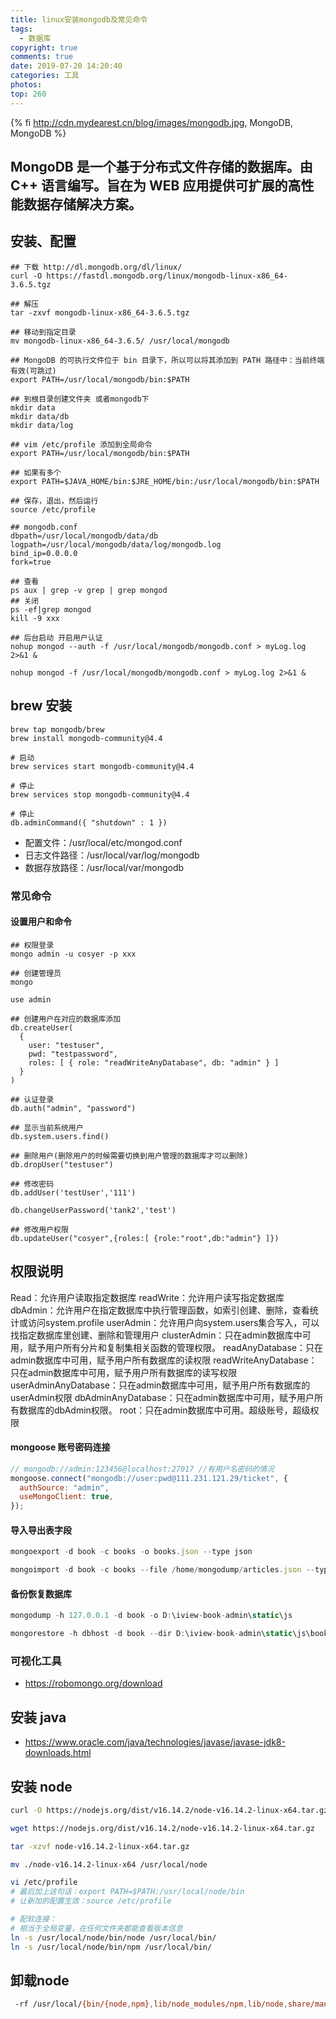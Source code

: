 ```yaml
---
title: linux安装mongodb及常见命令
tags:
  - 数据库
copyright: true
comments: true
date: 2019-07-20 14:20:40
categories: 工具
photos:
top: 260
---
```


{% fi http://cdn.mydearest.cn/blog/images/mongodb.jpg, MongoDB, MongoDB %}

## MongoDB 是一个基于分布式文件存储的数据库。由 C++ 语言编写。旨在为 WEB 应用提供可扩展的高性能数据存储解决方案。

<!--more-->

## 安装、配置

```shell
## 下载 http://dl.mongodb.org/dl/linux/
curl -O https://fastdl.mongodb.org/linux/mongodb-linux-x86_64-3.6.5.tgz

## 解压
tar -zxvf mongodb-linux-x86_64-3.6.5.tgz

## 移动到指定目录
mv mongodb-linux-x86_64-3.6.5/ /usr/local/mongodb

## MongoDB 的可执行文件位于 bin 目录下，所以可以将其添加到 PATH 路径中：当前终端有效(可跳过)
export PATH=/usr/local/mongodb/bin:$PATH

## 到根目录创建文件夹 或者mongodb下
mkdir data
mkdir data/db
mkdir data/log

## vim /etc/profile 添加到全局命令
export PATH=/usr/local/mongodb/bin:$PATH

## 如果有多个
export PATH=$JAVA_HOME/bin:$JRE_HOME/bin:/usr/local/mongodb/bin:$PATH

## 保存，退出，然后运行
source /etc/profile
```

```shell
## mongodb.conf
dbpath=/usr/local/mongodb/data/db
logpath=/usr/local/mongodb/data/log/mongodb.log
bind_ip=0.0.0.0
fork=true
```

```shell
## 查看
ps aux | grep -v grep | grep mongod
## 关闭
ps -ef|grep mongod
kill -9 xxx

## 后台启动 开启用户认证
nohup mongod --auth -f /usr/local/mongodb/mongodb.conf > myLog.log 2>&1 &

nohup mongod -f /usr/local/mongodb/mongodb.conf > myLog.log 2>&1 &
```

## brew 安装

```shell
brew tap mongodb/brew
brew install mongodb-community@4.4

# 启动
brew services start mongodb-community@4.4

# 停止
brew services stop mongodb-community@4.4

# 停止
db.adminCommand({ "shutdown" : 1 })
```

- 配置文件：/usr/local/etc/mongod.conf
- 日志文件路径：/usr/local/var/log/mongodb
- 数据存放路径：/usr/local/var/mongodb

### 常见命令

#### 设置用户和命令

```shell
## 权限登录
mongo admin -u cosyer -p xxx

## 创建管理员
mongo

use admin

## 创建用户在对应的数据库添加
db.createUser(
  {
    user: "testuser",
    pwd: "testpassword",
    roles: [ { role: "readWriteAnyDatabase", db: "admin" } ]
  }
)

## 认证登录
db.auth("admin", "password")

## 显示当前系统用户
db.system.users.find()

## 删除用户(删除用户的时候需要切换到用户管理的数据库才可以删除)
db.dropUser("testuser")

## 修改密码
db.addUser('testUser','111')

db.changeUserPassword('tank2','test')

## 修改用户权限
db.updateUser("cosyer",{roles:[ {role:"root",db:"admin"} ]})
```

## 权限说明
Read：允许用户读取指定数据库
readWrite：允许用户读写指定数据库
dbAdmin：允许用户在指定数据库中执行管理函数，如索引创建、删除，查看统计或访问system.profile
userAdmin：允许用户向system.users集合写入，可以找指定数据库里创建、删除和管理用户
clusterAdmin：只在admin数据库中可用，赋予用户所有分片和复制集相关函数的管理权限。
readAnyDatabase：只在admin数据库中可用，赋予用户所有数据库的读权限
readWriteAnyDatabase：只在admin数据库中可用，赋予用户所有数据库的读写权限
userAdminAnyDatabase：只在admin数据库中可用，赋予用户所有数据库的userAdmin权限
dbAdminAnyDatabase：只在admin数据库中可用，赋予用户所有数据库的dbAdmin权限。
root：只在admin数据库中可用。超级账号，超级权限

#### mongoose 账号密码连接

```js
// mongodb://admin:123456@localhost:27017 //有用户名密码的情况
mongoose.connect("mongodb://user:pwd@111.231.121.29/ticket", {
  authSource: "admin",
  useMongoClient: true,
});
```

#### 导入导出表字段

```js
mongoexport -d book -c books -o books.json --type json

mongoimport -d book -c books --file /home/mongodump/articles.json --type json
```

#### 备份恢复数据库

```js
mongodump -h 127.0.0.1 -d book -o D:\iview-book-admin\static\js

mongorestore -h dbhost -d book --dir D:\iview-book-admin\static\js\book
```

### 可视化工具

- https://robomongo.org/download

## 安装 java

- https://www.oracle.com/java/technologies/javase/javase-jdk8-downloads.html

## 安装 node
```bash
curl -O https://nodejs.org/dist/v16.14.2/node-v16.14.2-linux-x64.tar.gz

wget https://nodejs.org/dist/v16.14.2/node-v16.14.2-linux-x64.tar.gz

tar -xzvf node-v16.14.2-linux-x64.tar.gz

mv ./node-v16.14.2-linux-x64 /usr/local/node

vi /etc/profile
# 最后加上这句话：export PATH=$PATH:/usr/local/node/bin
# 让新加的配置生效：source /etc/profile

# 配软连接：
# 相当于全局变量，在任何文件夹都能查看版本信息
ln -s /usr/local/node/bin/node /usr/local/bin/
ln -s /usr/local/node/bin/npm /usr/local/bin/
```

## 卸载node
```bash
 -rf /usr/local/{bin/{node,npm},lib/node_modules/npm,lib/node,share/man/*/node.*}
```
